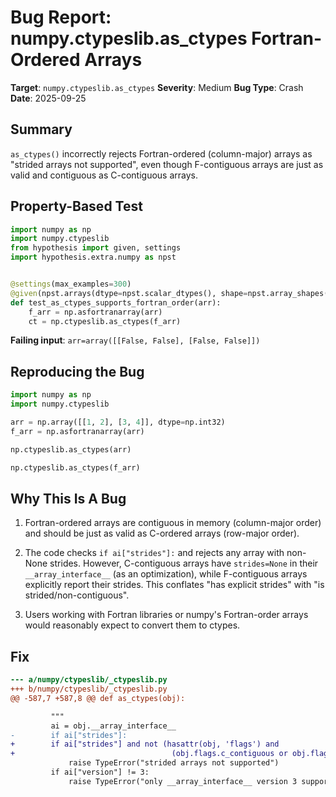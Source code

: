 # Bug Report: numpy.ctypeslib.as_ctypes Fortran-Ordered Arrays

**Target**: `numpy.ctypeslib.as_ctypes`
**Severity**: Medium
**Bug Type**: Crash
**Date**: 2025-09-25

## Summary

`as_ctypes()` incorrectly rejects Fortran-ordered (column-major) arrays as "strided arrays not supported", even though F-contiguous arrays are just as valid and contiguous as C-contiguous arrays.

## Property-Based Test

```python
import numpy as np
import numpy.ctypeslib
from hypothesis import given, settings
import hypothesis.extra.numpy as npst


@settings(max_examples=300)
@given(npst.arrays(dtype=npst.scalar_dtypes(), shape=npst.array_shapes(min_dims=2)))
def test_as_ctypes_supports_fortran_order(arr):
    f_arr = np.asfortranarray(arr)
    ct = np.ctypeslib.as_ctypes(f_arr)
```

**Failing input**: `arr=array([[False, False], [False, False]])`

## Reproducing the Bug

```python
import numpy as np
import numpy.ctypeslib

arr = np.array([[1, 2], [3, 4]], dtype=np.int32)
f_arr = np.asfortranarray(arr)

np.ctypeslib.as_ctypes(arr)

np.ctypeslib.as_ctypes(f_arr)
```

## Why This Is A Bug

1. Fortran-ordered arrays are contiguous in memory (column-major order) and should be just as valid as C-ordered arrays (row-major order).

2. The code checks `if ai["strides"]:` and rejects any array with non-None strides. However, C-contiguous arrays have `strides=None` in their `__array_interface__` (as an optimization), while F-contiguous arrays explicitly report their strides. This conflates "has explicit strides" with "is strided/non-contiguous".

3. Users working with Fortran libraries or numpy's Fortran-order arrays would reasonably expect to convert them to ctypes.

## Fix

```diff
--- a/numpy/ctypeslib/_ctypeslib.py
+++ b/numpy/ctypeslib/_ctypeslib.py
@@ -587,7 +587,8 @@ def as_ctypes(obj):

         """
         ai = obj.__array_interface__
-        if ai["strides"]:
+        if ai["strides"] and not (hasattr(obj, 'flags') and
+                                   (obj.flags.c_contiguous or obj.flags.f_contiguous)):
             raise TypeError("strided arrays not supported")
         if ai["version"] != 3:
             raise TypeError("only __array_interface__ version 3 supported")
```